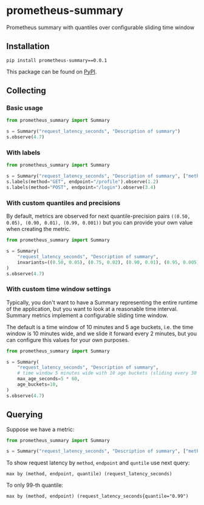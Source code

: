 # prometheus-summary
Prometheus summary with quantiles over configurable sliding time window

## Installation

```
pip install prometheus-summary==0.0.1
```
This package can be found on [PyPI](https://pypi.org/project/prometheus-summary/).

## Collecting

### Basic usage

```python
from prometheus_summary import Summary

s = Summary("request_latency_seconds", "Description of summary")
s.observe(4.7)
```

### With labels

```python
from prometheus_summary import Summary

s = Summary("request_latency_seconds", "Description of summary", ["method", "endpoint"])
s.labels(method="GET", endpoint="/profile").observe(1.2)
s.labels(method="POST", endpoint="/login").observe(3.4)
```

### With custom quantiles and precisions

By default, metrics are observed for next quantile-precision pairs
`((0.50, 0.05), (0.90, 0.01), (0.99, 0.001))`
but you can provide your own value when creating the metric.

```python
from prometheus_summary import Summary

s = Summary(
    "request_latency_seconds", "Description of summary",
    invariants=((0.50, 0.05), (0.75, 0.02), (0.90, 0.01), (0.95, 0.005), (0.99, 0.001)),
)
s.observe(4.7)
```

### With custom time window settings

Typically, you don't want to have a Summary representing the entire runtime of the application,
but you want to look at a reasonable time interval. Summary metrics implement a configurable sliding time window.

The default is a time window of 10 minutes and 5 age buckets, i.e. the time window is 10 minutes wide, and
we slide it forward every 2 minutes, but you can configure this values for your own purposes.

```python
from prometheus_summary import Summary

s = Summary(
    "request_latency_seconds", "Description of summary",
    # time window 5 minutes wide with 10 age buckets (sliding every 30 seconds)
    max_age_seconds=5 * 60,
    age_buckets=10,
)
s.observe(4.7)
```

## Querying

Suppose we have a metric:

```python
from prometheus_summary import Summary

s = Summary("request_latency_seconds", "Description of summary", ["method", "endpoint"])
```

To show request latency by `method`, `endpoint` and `quntile` use next query:
```
max by (method, endpoint, quantile) (request_latency_seconds)
```

To only 99-th quantile:
```
max by (method, endpoint) (request_latency_seconds{quantile="0.99")
```
